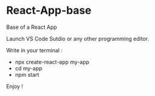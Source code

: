 # React-App-base
Base of a React App

Launch VS Code Sutdio or any other programming editor.

Write in your terminal :
- npx create-react-app my-app
- cd my-app
- npm start

Enjoy !
